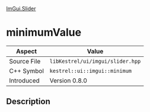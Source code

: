 [ImGui.Slider](index)
# minimumValue
| Aspect | Value |
| --- | --- |
| Source File | `libKestrel/ui/imgui/slider.hpp` |
| C++ Symbol | `kestrel::ui::imgui::minimum` |
| Introduced | Version 0.8.0 |
## Description

